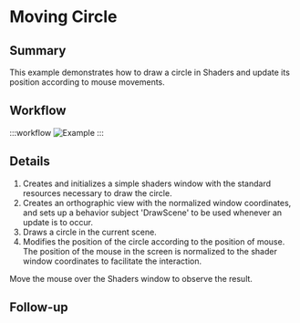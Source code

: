 # Moving Circle

## Summary
This example demonstrates how to draw a circle in Shaders and update its position according to mouse movements.

## Workflow

:::workflow
![Example](~/workflows/BonsaiExamples/BonVision/MovingCircle/MovingCircle.bonsai)
:::

## Details
1. Creates and initializes a simple shaders window with the standard resources necessary to draw the circle. 
2. Creates an orthographic view with the normalized window coordinates, and sets up a behavior subject 'DrawScene' to be used whenever an update is to occur.
3. Draws a circle in the current scene. 
4. Modifies the position of the circle according to the position of mouse. The position of the mouse in  the screen is normalized to the shader window coordinates to facilitate the interaction.

Move the mouse over the Shaders window to observe the result.

## Follow-up
